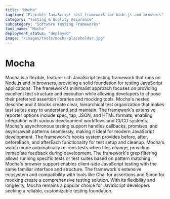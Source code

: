 ```yaml
---
title: "Mocha"
tagline: "Flexible JavaScript test framework for Node.js and browsers"
category: "Testing & Quality Assurance"
subcategory: "Software Testing Frameworks"
tool_name: "Mocha"
deployment_status: "deployed"
image: "/images/tools/mocha-placeholder.jpg"
---
```


# Mocha

Mocha is a flexible, feature-rich JavaScript testing framework that runs on Node.js and in browsers, providing a solid foundation for testing JavaScript applications. The framework's minimalist approach focuses on providing excellent test structure and execution while allowing developers to choose their preferred assertion libraries and mocking tools. Mocha's nested describe and it blocks create clear, hierarchical test organization that makes test suites easy to understand and maintain. The framework's extensive reporter options include spec, tap, JSON, and HTML formats, enabling integration with various development workflows and CI/CD systems. Mocha's asynchronous testing support handles callbacks, promises, and async/await patterns seamlessly, making it ideal for modern JavaScript development. The framework's hooks system provides before, after, beforeEach, and afterEach functionality for test setup and cleanup. Mocha's watch mode automatically re-runs tests when files change, providing immediate feedback during development. The framework's grep filtering allows running specific tests or test suites based on pattern matching. Mocha's browser support enables client-side JavaScript testing with the same familiar interface and structure. The framework's extensive ecosystem and compatibility with tools like Chai for assertions and Sinon for mocking create a comprehensive testing solution. With its flexibility and longevity, Mocha remains a popular choice for JavaScript developers seeking a reliable, customizable testing foundation.
